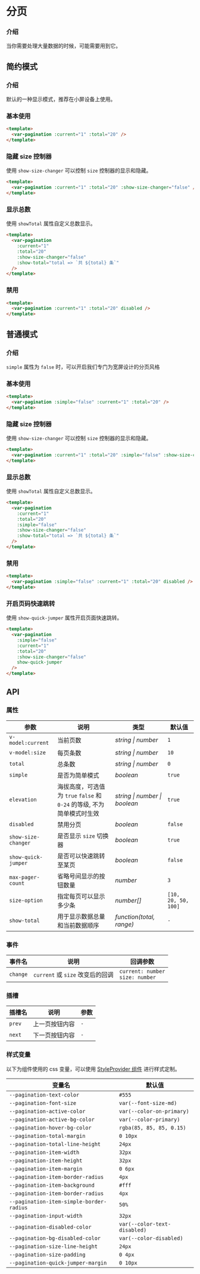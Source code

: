 # 分页

### 介绍

当你需要处理大量数据的时候，可能需要用到它。

## 简约模式

### 介绍

默认的一种显示模式，推荐在小屏设备上使用。

### 基本使用

```html
<template>
  <var-pagination :current="1" :total="20" />
</template>
```

### 隐藏 size 控制器

使用 `show-size-changer` 可以控制 `size` 控制器的显示和隐藏。

```html
<template>
  <var-pagination :current="1" :total="20" :show-size-changer="false" />
</template>
```

### 显示总数

使用 `showTotal` 属性自定义总数显示。

```html
<template>
  <var-pagination
    :current="1"
    :total="20"
    :show-size-changer="false"
    :show-total="total => `共 ${total} 条`"
  />
</template>
```

### 禁用

```html
<template>
  <var-pagination :current="1" :total="20" disabled />
</template>
```

## 普通模式

### 介绍

`simple` 属性为 `false` 时，可以开启我们专门为宽屏设计的分页风格

### 基本使用

```html
<template>
  <var-pagination :simple="false" :current="1" :total="20" />
</template>
```

### 隐藏 size 控制器

使用 `show-size-changer` 可以控制 `size` 控制器的显示和隐藏。

```html
<template>
  <var-pagination :current="1" :total="20" :simple="false" :show-size-changer="false" />
</template>
```


### 显示总数

使用 `showTotal` 属性自定义总数显示。

```html
<template>
  <var-pagination
    :current="1"
    :total="20"
    :simple="false"
    :show-size-changer="false"
    :show-total="total => `共 ${total} 条`"
  />
</template>
```

### 禁用

```html
<template>
  <var-pagination :simple="false" :current="1" :total="20" disabled />
</template>
```

### 开启页码快速跳转

使用 `show-quick-jumper` 属性开启页面快速跳转。

```html
<template>
  <var-pagination 
    :simple="false" 
    :current="1" 
    :total="20" 
    :show-size-changer="false" 
    show-quick-jumper
  />
</template>
```

## API

### 属性

| 参数                  | 说明                                              | 类型 | 默认值 |
|---------------------|-------------------------------------------------| -------- | ---------- |
| `v-model:current`  | 当前页数                                            | _string \| number_ | `1` |
| `v-model:size`     | 每页条数                                            | _string \| number_ | `10` |
| `total`             | 总条数                                             | _string \| number_ | `0` |
| `simple`            | 是否为简单模式                                         | _boolean_ | `true` |
| `elevation`         | 海拔高度，可选值为 `true` `false` 和 `0-24` 的等级, 不为简单模式时生效 | _string \| number \| boolean_|   `true`    |
| `disabled`          | 禁用分页                                            | _boolean_ | `false` |
| `show-size-changer` | 是否显示 `size` 切换器                                 | _boolean_ | `true` |
| `show-quick-jumper` | 是否可以快速跳转至某页	                                    | _boolean_ | `false` |
| `max-pager-count`   | 省略号间显示的按钮数量	                                    | _number_ | `3` |
| `size-option`       | 指定每页可以显示多少条	                                    | _number[]_ | `[10, 20, 50, 100]` |
| `show-total`        | 用于显示数据总量和当前数据顺序	                                | _function(total, range)_ | `-` |

### 事件

| 事件名 | 说明 | 回调参数 |
| ----- | -------------- | -------- |
| `change` | `current` 或 `size` 改变后的回调 | `current: number` <br>`size: number`  |

### 插槽

| 插槽名 | 说明 | 参数 |
| --- | --- | --- |
| `prev` | 上一页按钮内容 | `-` |
| `next` | 下一页按钮内容 | `-` |

### 样式变量

以下为组件使用的 css 变量，可以使用 [StyleProvider 组件](#/zh-CN/style-provider) 进行样式定制。

| 变量名 | 默认值 |
| --- | --- |
| `--pagination-text-color` | `#555` |
| `--pagination-font-size` | `var(--font-size-md)` |
| `--pagination-active-color` | `var(--color-on-primary)` |
| `--pagination-active-bg-color` | `var(--color-primary)` |
| `--pagination-hover-bg-color` | `rgba(85, 85, 85, 0.15)` |
| `--pagination-total-margin` | `0 10px` |
| `--pagination-total-line-height` | `24px` |
| `--pagination-item-width` | `32px` |
| `--pagination-item-height` | `32px` |
| `--pagination-item-margin` | `0 6px` |
| `--pagination-item-border-radius` | `4px` |
| `--pagination-item-background` | `#fff` |
| `--pagination-item-border-radius` | `4px` |
| `--pagination-item-simple-border-radius` | `50%` |
| `--pagination-input-width` | `32px` |
| `--pagination-disabled-color` | `var(--color-text-disabled)` |
| `--pagination-bg-disabled-color` | `var(--color-disabled)` |
| `--pagination-size-line-height` | `24px` |
| `--pagination-size-padding` | `0 4px` |
| `--pagination-quick-jumper-margin` | `0 10px` |
